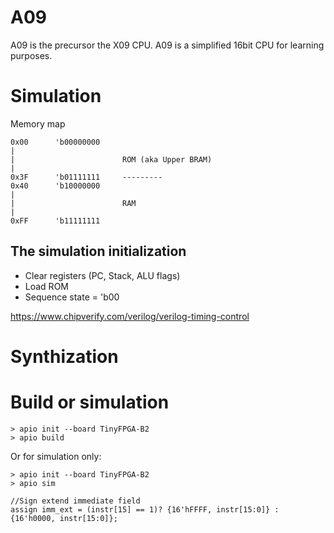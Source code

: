 # A09
A09 is the precursor the X09 CPU. A09 is a simplified 16bit CPU for learning purposes.

# Simulation
Memory map
```
0x00      'b00000000
|
|                        ROM (aka Upper BRAM)
|
0x3F      'b01111111     ---------
0x40      'b10000000
|
|                        RAM
|
0xFF      'b11111111
```

## The simulation initialization
- Clear registers (PC, Stack, ALU flags)
- Load ROM
- Sequence state = 'b00

https://www.chipverify.com/verilog/verilog-timing-control

# Synthization


# Build or simulation

```
> apio init --board TinyFPGA-B2
> apio build
```

Or for simulation only:
```
> apio init --board TinyFPGA-B2
> apio sim
```


```
//Sign extend immediate field
assign imm_ext = (instr[15] == 1)? {16'hFFFF, instr[15:0]} : {16'h0000, instr[15:0]};
```